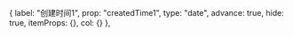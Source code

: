 






{
    label: "创建时间1",
    prop: "createdTime1",
    type: "date",
    advance: true,
    hide: true,
    itemProps: {},
    col: {}
},